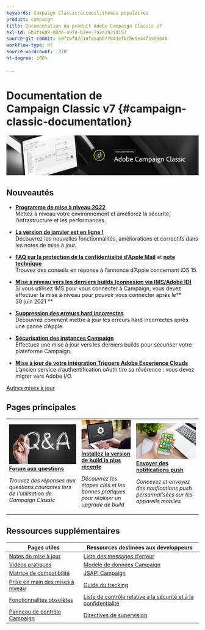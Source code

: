 ```yaml
---
keywords: Campaign Classic;accueil;thèmes populaires
product: campaign
title: Documentation du produit Adobe Campaign Classic v7
exl-id: 6b3f1689-80de-49fd-b7ee-7a2a1931d157
source-git-commit: 60fc0fd2a10f05abb77843ef0cb69e44f35a9648
workflow-type: ht
source-wordcount: '270'
ht-degree: 100%

---
```


# Documentation de Campaign Classic v7 {#campaign-classic-documentation}

![](platform/using/assets/do-not-localize/banner_acc_doc.jpg)

## Nouveautés

* **[Programme de mise à niveau 2022](technotes/using/dc-migration.md)**<br/> Mettez à niveau votre environnement et améliorez la sécurité, l’infrastructure et les performances.

* **[La version de janvier est en ligne !](rn/using/latest-release.md)**<br/> Découvrez les nouvelles fonctionnalités, améliorations et correctifs dans les notes de mise à jour.

* **[FAQ sur la protection de la confidentialité dʼApple Mail](https://experienceleague.adobe.com/docs/deliverability-learn/deliverability-best-practice-guide/additional-resources/technotes/apple-mail-privacy-faq.html?lang=fr)** et **[note technique](technotes/using/apple-mail-app-privacy-protection.md)**<br/> Trouvez des conseils en réponse à lʼannonce dʼApple concernant iOS 15.

* **[Mise à niveau vers les derniers builds (connexion via IMS/Adobe ID)](technotes/using/ims-updates.md)**<br/> Si vous utilisez IMS pour vous connecter à Campaign, vous devez effectuer la mise à niveau pour pouvoir vous connecter après le** 30 juin 2021 **

* **[Suppression des erreurs hard incorrectes](delivery/using/update-bounce-qualification.md)**<br/> Découvrez comment mettre à jour les erreurs hard incorrectes après une panne d’Apple.

* **[Sécurisation des instances Campaign](technotes/using/acc-config-updates.md)**<br/> Effectuez une mise à jour vers les derniers builds pour sécuriser votre plateforme Campaign.

* **[Mise à jour de votre intégration Triggers Adobe Experience Clouds](integrations/using/configuring-adobe-io.md)**<br/> Lʼancien service dʼauthentification oAuth tire sa révérence : vous devez migrer vers Adobe I/O.

[Autres mises à jour](rn/using/documentation-updates.md)

## Pages principales

<table style="table-layout:fixed">
<tr>
  <td>
    <a href="platform/using/common-questions.md">
      <img alt="FAQ" src="platform/using/assets/FAQ.png"/>
    </a>
    <div>
      <a href="platform/using/common-questions.md">
    <strong>Forum aux questions</strong>
    </a>
    </div>
    <p>
    <em>Trouvez des réponses aux questions courantes lors de l'utilisation de Campaign Classic</em>
    <p>
  </td>
   <td>
    <a href="production/using/build-upgrade.md">
      <img alt="Mise à niveau de build" src="platform/using/assets/upgrade.png" />
    </a>
    <div>
      <a href="production/using/build-upgrade.md">
    <strong>Installez la version de build la plus récente</strong>
    </a>
    </div>
    <p>
    <em>Découvrez les étapes clés et les bonnes pratiques pour réaliser un upgrade de build</em>
    <p>
  </td>
  <td>
    <a href="delivery/using/create-notifications-ios.md">
       <img alt="Notifications push" src="platform/using/assets/push.png" />
    </a>
    <div>
       <a href="delivery/using/create-notifications-ios.md">
    <strong>Envoyer des notifications push</strong>
    </a>
    </div>
    <p>
    <em>Concevez et envoyez des notifications push personnalisées sur les appareils mobiles</em>
    <p>
  </td>
</tr>
</table>

## Ressources supplémentaires

| Pages utiles | Ressources destinées aux développeurs |
|---|---|
| [Notes de mise à jour](rn/using/latest-release.md) | [Liste des messages d’erreur](https://experienceleague.adobe.com/developer/campaign-errors/error_codes.html?lang=fr) |
| [Vidéos pratiques](https://experienceleague.adobe.com/docs/campaign-classic-learn/tutorials/overview.html?lang=fr) | [Modèle de données Campaign](configuration/using/about-data-model.md) |
| [Matrice de compatibilité](rn/using/compatibility-matrix.md) | [JSAPI Campaign](https://experienceleague.adobe.com/developer/campaign-api/api/p-1.html?lang=fr) |
| [Prise en main des mises à niveau](rn/using/rn-overview.md) | [Guide du tracking](https://helpx.adobe.com/fr/campaign/kb/acc-tracking.html) |
| [Fonctionnalités obsolètes](rn/using/deprecated-features.md) | [Liste de contrôle relative à la sécurité et à la confidentialité](https://helpx.adobe.com/fr/campaign/kb/acc-security.html) |
| [Panneau de contrôle Campaign](https://experienceleague.adobe.com/docs/control-panel/using/control-panel-home.html?lang=fr) | [Directives de supervision](production/using/monitoring-guidelines.md) |
